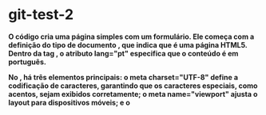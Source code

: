 # git-test-2
**O código cria uma página simples com um formulário. Ele começa com a definição do tipo de documento <!DOCTYPE html>, que indica que é uma página HTML5. Dentro da tag <html>, o atributo lang="pt" especifica que o conteúdo é em português.**

**No <head>, há três elementos principais: o meta charset="UTF-8" define a codificação de caracteres, garantindo que os caracteres especiais, como acentos, sejam exibidos corretamente; o meta name="viewport" ajusta o layout para dispositivos móveis; e o <title> define o título da página que aparecerá na aba do navegador.**

**A seguir, o <link> carrega um arquivo externo de estilo CSS, chamado "styles.css", que irá definir o visual da página.**

**No corpo da página (<body>), está o formulário <form>, com dois campos de entrada: um para o nome (com o tipo "text") e outro para o e-mail (com o tipo "email"). Ambos possuem o atributo required, que significa que o usuário deve preencher os campos antes de enviar o formulário. Também há um botão de envio <button>.**

**Abaixo do formulário, há uma mensagem <p> com o texto "Obrigado!", mas ela está oculta inicialmente (com style="display: none;").
Por fim, o código inclui um arquivo JavaScript externo, "script.js", que será carregado e executado. Esse arquivo pode controlar interações ou comportamentos na página, como exibir a mensagem de agradecimento após o envio do formulário.**
